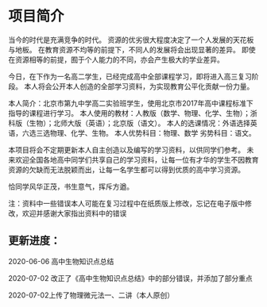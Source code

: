 # 项目简介
当今的时代是充满竞争的时代。
资源的优劣很大程度决定了一个人发展的天花板与地板。
在教育资源不均等的前提下，不同人的发展将会出现显著的差异。
即使在资源相等的前提，囿于个人能力的不同，亦会产生极大的学业差异。

今日，在下作为一名高二学生，已经完成高中全部课程学习，即将进入高三复习阶段。
本人将会公开本人创造的全部学习资料，为实现教育公平化贡献一份力量。

本人简介：北京市第九中学高二实验班学生，使用北京市2017年高中课程标准下指导的课程进行学习。
本人使用的教材：人教版（数学、物理、化学、生物）；浙科版（生物）；北师大版（英语）；北京版（语文）。
本人的选课情况：外语选择英语，六选三选物理、化学、生物。
本人优势科目：物理、数学  劣势科目：语文。

本项目将会不定期更新本人自主创造以及编写的学习资料，以供同学们参考。
未来欢迎全国各地高中同学们共享自己的学习资料，让每一位有才华的学生不因教育资源的欠缺而无法脱颖而出，让每一名学生都可以得到优质的高中学习资源。

恰同学风华正茂，书生意气，挥斥方遒。

注：资料中一些错误本人可能在复习过程中在纸质版上修改，忘记在电子版中修改，欢迎并感谢大家指出资料中的错误

## 更新进度：
2020-06-06 高中生物知识点总结

2020-07-02 改正了《高中生物知识点总结》中的部分错误，并添加了部分重点

2020-07-02上传了物理微元法一、二讲（本人原创）
